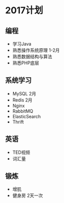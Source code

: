 # 2017计划

## 编程
 - 学习Java
 - 熟悉操作系统原理 1-2月
 - 熟悉数据结构与算法
 - 熟悉PHP底层

## 系统学习
 - MySQL 2月
 - Redis 2月
 - Nginx
 - RabbitMQ
 - ElasticSearch
 - Thrift

## 英语
 - TED视频
 - 词汇量

## 锻炼
 - 增肌
 - 健身房 2天一次


